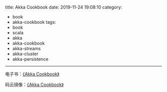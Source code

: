 title: Akka Cookbook
date: 2019-11-24 19:08:10
category:
  - book
  - akka-cookbook
tags:
  - book
  - scala
  - akka
  - akka-cookbook
  - akka-streams
  - akka-cluster
  - akka-persistence
---

电子书：[《Akka Cookbook》](https://www.yangbajing.me/akka-cookbook/)

码云镜像：[《Akka Cookbook》](https://yangbajing.gitee.io/akka-cookbook/)

